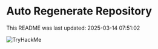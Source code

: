 # Auto Regenerate Repository

This README was last updated: 2025-03-14 07:51:02

 ![TryHackMe](https://tryhackme.com/badge/533634)